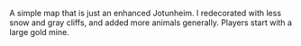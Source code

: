 A simple map that is just an enhanced Jotunheim. I redecorated with less snow and gray cliffs, and added more animals generally. Players start with a large gold mine.
